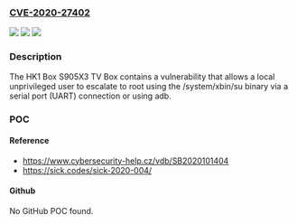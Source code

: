 ### [CVE-2020-27402](https://cve.mitre.org/cgi-bin/cvename.cgi?name=CVE-2020-27402)
![](https://img.shields.io/static/v1?label=Product&message=n%2Fa&color=blue)
![](https://img.shields.io/static/v1?label=Version&message=n%2Fa&color=blue)
![](https://img.shields.io/static/v1?label=Vulnerability&message=n%2Fa&color=brighgreen)

### Description

The HK1 Box S905X3 TV Box contains a vulnerability that allows a local unprivileged user to escalate to root using the /system/xbin/su binary via a serial port (UART) connection or using adb.

### POC

#### Reference
- https://www.cybersecurity-help.cz/vdb/SB2020101404
- https://sick.codes/sick-2020-004/

#### Github
No GitHub POC found.


